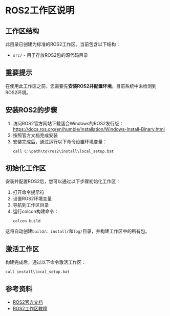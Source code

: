 # ROS2工作区说明

## 工作区结构

此目录已创建为标准的ROS2工作区。当前包含以下结构：
- `src/` - 用于存放ROS2包的源代码目录

## 重要提示

在使用此工作区之前，您需要先**安装ROS2并配置环境**。目前系统中未检测到ROS2环境。

## 安装ROS2的步骤

1. 访问ROS2官方网站下载适合Windows的ROS2发行版：https://docs.ros.org/en/humble/Installation/Windows-Install-Binary.html
2. 按照官方文档完成安装
3. 安装完成后，通过运行以下命令设置环境变量：
   ```
   call C:\path\to\ros2\install\local_setup.bat
   ```

## 初始化工作区

安装并配置ROS2后，您可以通过以下步骤初始化工作区：

1. 打开命令提示符
2. 设置ROS2环境变量
3. 导航到工作区目录
4. 运行colcon构建命令：
   ```
   colcon build
   ```

这将自动创建`build/`、`install/`和`log/`目录，并构建工作区中的所有包。

## 激活工作区

构建完成后，通过以下命令激活工作区：
```
call install\local_setup.bat
```

## 参考资料
- [ROS2官方文档](https://docs.ros.org/en/humble/)
- [ROS2工作区教程](https://docs.ros.org/en/humble/Tutorials/Beginner-Client-Libraries/Creating-A-Workspace/Creating-A-Workspace.html)
